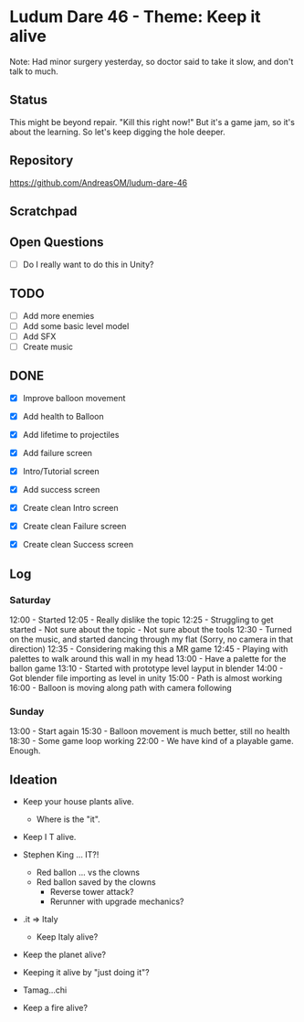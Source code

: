 # Ludum Dare 46 - Theme: Keep it alive

Note:
Had minor surgery yesterday,
so doctor said to take it slow,
and don't talk to much.

## Status
This might be beyond repair.
"Kill this right now!"
But it's a game jam, so it's about the learning.
So let's keep digging the hole deeper.


## Repository
https://github.com/AndreasOM/ludum-dare-46

## Scratchpad

## Open Questions
- [ ] Do I really want to do this in Unity?

## TODO

- [ ] Add more enemies
- [ ] Add some basic level model
- [ ] Add SFX
- [ ] Create music

## DONE
- [x] Improve balloon movement
- [x] Add health to Balloon
- [x] Add lifetime to projectiles
- [x] Add failure screen
- [x] Intro/Tutorial screen
- [x] Add success screen
- [x] Create clean Intro screen
- [x] Create clean Failure screen
- [x] Create clean Success screen


## Log

### Saturday

12:00 - Started
12:05 - Really dislike the topic
12:25 - Struggling to get started
		- Not sure about the topic
		- Not sure about the tools
12:30 - Turned on the music,
			and started dancing through my flat
			(Sorry, no camera in that direction)
12:35 - Considering making this a MR game
12:45 - Playing with palettes
			to walk around this wall in my head
13:00 - Have a palette for the ballon game
13:10 - Started with prototype level layput in blender
14:00 - Got blender file importing as level in unity
15:00 - Path is almost working
16:00 - Balloon is moving along path with camera following

### Sunday

13:00 - Start again
15:30 - Balloon movement is much better, still no health
18:30 - Some game loop working
22:00 - We have kind of a playable game. Enough.

## Ideation

- Keep your house plants alive.
	- Where is the "it".
- Keep I T alive.
- Stephen King ... IT?!
	- Red ballon ... vs the clowns
	- Red ballon saved by the clowns
		- Reverse tower attack?
		- Rerunner with upgrade mechanics?

- .it => Italy
	- Keep Italy alive?

- Keep the planet alive?
- Keeping it alive by "just doing it"?
- Tamag...chi
- Keep a fire alive?

